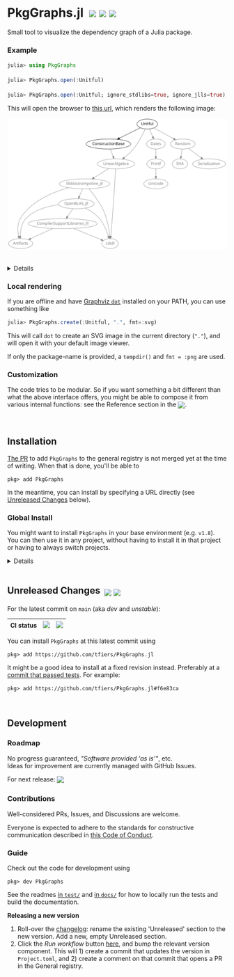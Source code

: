 
# PkgGraphs.jl &nbsp;[![][docbadge]][docs] [![][chlog-img]][chlog] [![][devimg]][devanchor]
<!-- add `[![][latestimg]][latest]` when 0.2 is out  -->

Small tool to visualize the dependency graph of a Julia package.


[latestimg]: https://img.shields.io/github/v/release/tfiers/PkgGraphs.jl?label=Latest%20release
[latest]:    https://github.com/tfiers/PkgGraphs.jl/releases/latest

[docbadge]: https://img.shields.io/badge/📕_Documentation-blue
[docs]: https://tfiers.github.io/PkgGraphs.jl/

[chlog-img]: https://img.shields.io/badge/🕑_Changelog-gray
[chlog]: Changelog.md

[devimg]: https://img.shields.io/badge/⚒️_dev-gray
[devanchor]: #unreleased-changes--


### Example

```julia
julia> using PkgGraphs

julia> PkgGraphs.open(:Unitful)

julia> PkgGraphs.open(:Unitful; ignore_stdlibs=true, ignore_jlls=true) # filter stdlibs and jlls
```
This will open the browser to [this url][dotlink], which renders the following image:

<!-- Generated with `PkgGraphs.create("Unitful", "docs/img/")` -->
<!-- If updating this, update the link below too (`PkgGraphs.Internals.url`) -->
<img src="docs/img/Unitful-deps.svg"
     width=680
     alt="Dependency graph of Unitful, rendered with Graphviz dot">

<br>
<details>
  
  The given package (here: [Unitful][unitful]) must be installed in the currently active project for this to work.

  Note that `PkgGraphs` does not have to be installed in the same project however:\
  you can switch projects _after_ `PkgGraphs` has been imported (using `pkg> activate …`).

  Even easier is to install `PkgGraphs` in your base environment (see [Global Install](#global-install)),
  so you don't have to switch projects at all.

</details>

[unitful]: https://github.com/PainterQubits/Unitful.jl
[dotlink]: https://dreampuf.github.io/GraphvizOnline/#digraph%20%7B%0A%20%20%20%20bgcolor%20%3D%20%22transparent%22%0A%20%20%20%20node%20%5Bfontname%20%3D%20%22sans-serif%22%2C%20style%20%3D%20%22filled%22%2C%20fillcolor%20%3D%20%22white%22%5D%0A%20%20%20%20edge%20%5Barrowsize%20%3D%200.88%5D%0A%20%20%20%20Unitful%20-%3E%20ConstructionBase%0A%20%20%20%20ConstructionBase%20-%3E%20LinearAlgebra%0A%20%20%20%20LinearAlgebra%20-%3E%20Libdl%0A%20%20%20%20LinearAlgebra%20-%3E%20libblastrampoline_jll%0A%20%20%20%20libblastrampoline_jll%20-%3E%20Artifacts%0A%20%20%20%20libblastrampoline_jll%20-%3E%20Libdl%0A%20%20%20%20libblastrampoline_jll%20-%3E%20OpenBLAS_jll%0A%20%20%20%20OpenBLAS_jll%20-%3E%20Artifacts%0A%20%20%20%20OpenBLAS_jll%20-%3E%20CompilerSupportLibraries_jll%0A%20%20%20%20CompilerSupportLibraries_jll%20-%3E%20Artifacts%0A%20%20%20%20CompilerSupportLibraries_jll%20-%3E%20Libdl%0A%20%20%20%20OpenBLAS_jll%20-%3E%20Libdl%0A%20%20%20%20Unitful%20-%3E%20Dates%0A%20%20%20%20Dates%20-%3E%20Printf%0A%20%20%20%20Printf%20-%3E%20Unicode%0A%20%20%20%20Unitful%20-%3E%20LinearAlgebra%0A%20%20%20%20Unitful%20-%3E%20Random%0A%20%20%20%20Random%20-%3E%20SHA%0A%20%20%20%20Random%20-%3E%20Serialization%0A%7D%0A


### Local rendering

If you are offline and have [Graphviz `dot`](https://graphviz.org) installed on your PATH, you can use something like
```julia
julia> PkgGraphs.create(:Unitful, ".", fmt=:svg)
```
This will call `dot` to create an SVG image in the current directory (`"."`), and will open it with your default image viewer.

If only the package-name is provided, a `tempdir()` and `fmt = :png` are used.


### Customization

The code tries to be modular. So if you want something a bit different than what the
above interface offers, you might be able to compose it from various internal
functions: see the Reference section in the <sub>[![][docbadge]][docs]</sub>.



<br>

## Installation

[The PR] to add `PkgGraphs` to the general registry is not merged yet at the time of
writing. When that is done, you'll be able to
```
pkg> add PkgGraphs
```
In the meantime, you can install by specifying a URL directly
(see [Unreleased Changes][devanchor] below).

[The PR]: https://github.com/JuliaRegistries/General/pull/74747


### Global Install

You might want to install `PkgGraphs` in your base environment (e.g. `v1.8`).\
You can then use it in any project, without having to install it in that project
or having to always switch projects.

<details>

You can activate your base environment using `] activate` (i.e. activate 'nothing'),
and then `add PkgGraphs` there.

Another way to obtain a global install is to run – from within _any_ environment:
```
julia> using PkgGraphs
```
If the package is not found, Julia will offer to install it.\
Type '`o`' to choose to install it in your base environment.
</details>


<br>

## Unreleased Changes &nbsp;<sub>[![][commitsimg]][latest] [![][devdocs-img]][devdocs]</sub>

For the latest commit on `main` (aka _dev_ and _unstable_):

| CI status | <sub>[![][testsimg]][tests]</sub> | <sub>[![][docbuildimg]][docbuild]</sub> |
|-----------|-----------------------------------|-----------------------------------------|

You can install `PkgGraphs` at this latest commit using
```
pkg> add https://github.com/tfiers/PkgGraphs.jl
```
It might be a good idea to install at a fixed revision instead.
Preferably at a [commit that passed tests][testhist].
For example:
```
pkg> add https://github.com/tfiers/PkgGraphs.jl#f6e83ca
```

[testhist]: https://github.com/tfiers/PkgGraphs.jl/actions/workflows/Tests.yml

[commitsimg]:  https://img.shields.io/github/commits-since/tfiers/PkgGraphs.jl/latest
<!-- The link, 'latest', is defined above (at header. See html comment below). -->

[devdocs-img]: https://img.shields.io/badge/📕_Documentation-dev-blue.svg
[devdocs]:     https://tfiers.github.io/PkgGraphs.jl/dev

[docbuildimg]: https://github.com/tfiers/PkgGraphs.jl/actions/workflows/Docs.yml/badge.svg
[docbuild]:    https://github.com/tfiers/PkgGraphs.jl/actions/workflows/Docs.yml

[testsimg]:    https://github.com/tfiers/PkgGraphs.jl/actions/workflows/Tests.yml/badge.svg
[tests]:       https://github.com/tfiers/PkgGraphs.jl/actions/workflows/Tests.yml

<!-- 
On the "Commits since [latest release]" badge.

Currently the user has to click through on the release page
(on the gh-generated link "xx commits to main since this release").

We could add a `latest` tag (or branch?).
It can be automated: https://github.com/marketplace/actions/latest-tag

But moving a tag seems annoying, see https://pakstech.com/blog/move-git-tag/,
"Pulling after a tag has been edited" (you need to delete the local tag).

So, we rely on this click-through solution,
with the (undocumented?) `/releases/latest` url.

How does shields.io do this btw? → Via an API call
(https://github.com/badges/shields/blob/7a38cfe/services/github/github-commits-since.service.js#L138)
-->

<br>



## Development


### Roadmap

No progress guaranteed, _"Software provided 'as is'"_, etc.\
Ideas for improvement are currently managed with GitHub Issues.

For next release: <sub>[![][mile-img]][milestone]</sub>

[mile-img]: https://img.shields.io/github/milestones/progress/tfiers/PkgGraphs.jl/1?label=Milestone%20issues%20closed
[milestone]: https://github.com/tfiers/PkgGraphs.jl/milestone/1


### Contributions

Well-considered PRs, Issues, and Discussions are welcome.

Everyone is expected to adhere to the standards for constructive communication
described in [this Code of Conduct][CoC].

[CoC]: https://github.com/comob-project/snn-sound-localization/blob/17279f6/Code-of-Conduct.md


### Guide

Check out the code for development using
```
pkg> dev PkgGraphs
```
See the readmes [in `test/`](test/ReadMe.md) and [in `docs/`](docs/ReadMe.md) for how to locally run the tests
and build the documentation.

**Releasing a new version**

1. Roll-over the [changelog](Changelog.md): rename the existing 'Unreleased'
   section to the new version. Add a new, empty Unreleased section.
   <!-- Could be automated prolly; add a step in Register.yml -->
2. Click the _Run workflow_ button [here][regCI], and bump the relevant version
   component. This will 1) create a commit that updates the version in `Project.toml`,
   and 2) create a comment on that commit that opens a PR in the General registry.

[regCI]: https://github.com/tfiers/PkgGraphs.jl/actions/workflows/Register.yml
